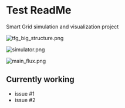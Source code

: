 # Test ReadMe  #

Smart Grid simulation and visualization project

![tfg_big_structure.png](https://bitbucket.org/repo/L95ekz/images/1660207584-tfg_big_structure.png)

![simulator.png](https://bitbucket.org/repo/L95ekz/images/1687791301-simulator.png)

![main_flux.png](https://bitbucket.org/repo/L95ekz/images/1566725868-main_flux.png)

## Currently working ##

* issue #1
* issue #2
